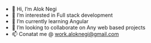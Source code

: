 - 👋 Hi, I’m Alok Negi
- 👀 I’m interested in Full stack development
- 🌱 I’m currently learning Angular 
- 💞️ I’m looking to collaborate on Any web based projects
- 📫 Conatat me @ work.aloknegi@gmail.com

<!---
Aloknegi19april/Aloknegi19april is a ✨ special ✨ repository because its `README.md` (this file) appears on your GitHub profile.
You can click the Preview link to take a look at your changes.
--->
